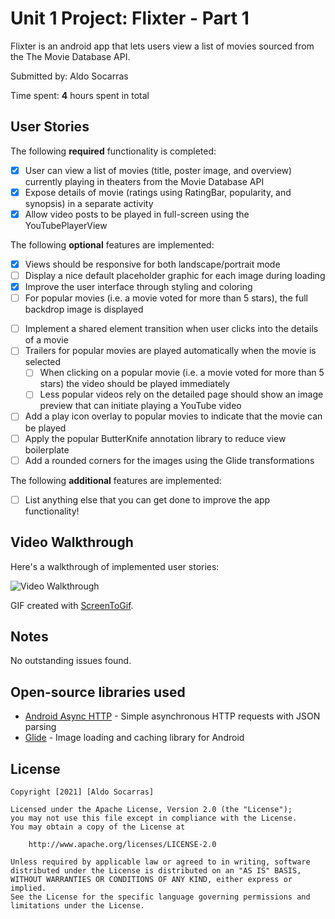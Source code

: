 # Unit 1 Project: Flixter - Part 1

Flixter is an android app that lets users view a list of movies sourced from the The Movie Database API.

Submitted by: Aldo Socarras

Time spent: **4** hours spent in total

## User Stories

The following **required** functionality is completed:

* [X] User can view a list of movies (title, poster image, and overview) currently playing in theaters from the Movie Database API
* [X] Expose details of movie (ratings using RatingBar, popularity, and synopsis) in a separate activity
* [X] Allow video posts to be played in full-screen using the YouTubePlayerView

The following **optional** features are implemented:

* [X] Views should be responsive for both landscape/portrait mode
* [ ] Display a nice default placeholder graphic for each image during loading
* [X] Improve the user interface through styling and coloring
* [ ] For popular movies (i.e. a movie voted for more than 5 stars), the full backdrop image is displayed
- [ ] Implement a shared element transition when user clicks into the details of a movie
- [ ] Trailers for popular movies are played automatically when the movie is selected
  - [ ] When clicking on a popular movie (i.e. a movie voted for more than 5 stars) the video should be played immediately
  - [ ] Less popular videos rely on the detailed page should show an image preview that can initiate playing a YouTube video
- [ ] Add a play icon overlay to popular movies to indicate that the movie can be played
- [ ] Apply the popular ButterKnife annotation library to reduce view boilerplate
- [ ] Add a rounded corners for the images using the Glide transformations

The following **additional** features are implemented:

* [ ] List anything else that you can get done to improve the app functionality!

## Video Walkthrough

Here's a walkthrough of implemented user stories:

<img src='https://github.com/driuft/Flixter/blob/master/walkthrough.gif' title='Video Walkthrough' width='' alt='Video Walkthrough' />

GIF created with [ScreenToGif](https://www.screentogif.com/).

## Notes

No outstanding issues found.

## Open-source libraries used
- [Android Async HTTP](https://github.com/codepath/CPAsyncHttpClient) - Simple asynchronous HTTP requests with JSON parsing
- [Glide](https://github.com/bumptech/glide) - Image loading and caching library for Android

## License

    Copyright [2021] [Aldo Socarras]

    Licensed under the Apache License, Version 2.0 (the "License");
    you may not use this file except in compliance with the License.
    You may obtain a copy of the License at

        http://www.apache.org/licenses/LICENSE-2.0

    Unless required by applicable law or agreed to in writing, software
    distributed under the License is distributed on an "AS IS" BASIS,
    WITHOUT WARRANTIES OR CONDITIONS OF ANY KIND, either express or implied.
    See the License for the specific language governing permissions and
    limitations under the License.
